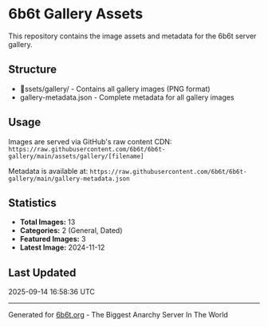 # 6b6t Gallery Assets

This repository contains the image assets and metadata for the 6b6t server gallery.

## Structure

- ssets/gallery/ - Contains all gallery images (PNG format)
- gallery-metadata.json - Complete metadata for all gallery images

## Usage

Images are served via GitHub's raw content CDN:
`
https://raw.githubusercontent.com/6b6t/6b6t-gallery/main/assets/gallery/[filename]
`

Metadata is available at:
`
https://raw.githubusercontent.com/6b6t/6b6t-gallery/main/gallery-metadata.json
`

## Statistics

- **Total Images:** 13
- **Categories:** 2 (General, Dated)
- **Featured Images:** 3
- **Latest Image:** 2024-11-12

## Last Updated

2025-09-14 16:58:36 UTC

---

Generated for [6b6t.org](https://6b6t.org) - The Biggest Anarchy Server In The World
